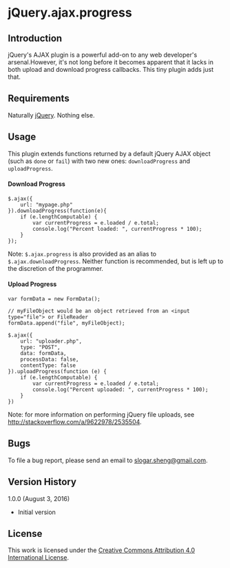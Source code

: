 jQuery.ajax.progress
====================

Introduction
------------
jQuery's AJAX plugin is a powerful add-on to any web developer's arsenal.However, it's not long before it becomes
apparent that it lacks in both upload and download progress callbacks. This tiny plugin adds just that.


Requirements
------------
Naturally [jQuery](http://jquery.com). Nothing else.


Usage
-----
This plugin extends functions returned by a default jQuery AJAX object (such as `done` or `fail`) with two
new ones: `downloadProgress` and `uploadProgress`.

#### Download Progress

    $.ajax({
        url: "mypage.php"
    }).downloadProgress(function(e){
        if (e.lengthComputable) {
            var currentProgress = e.loaded / e.total;
            console.log("Percent loaded: ", currentProgress * 100);
        }
    });
    
Note: `$.ajax.progress` is also provided as an alias to `$.ajax.downloadProgress`. Neither function is recommended, but
is left up to the discretion of the programmer.

#### Upload Progress

    var formData = new FormData();
    
    // myFileObject would be an object retrieved from an <input type="file"> or FileReader
    formData.append("file", myFileObject);
    
    $.ajax({
        url: "uploader.php",
        type: "POST",
        data: formData,
        processData: false,
        contentType: false
    }).uploadProgress(function (e) {
        if (e.lengthComputable) {
            var currentProgress = e.loaded / e.total;
            console.log("Percent uploaded: ", currentProgress * 100);
        }
    })

Note: for more information on performing jQuery file uploads, see <http://stackoverflow.com/a/9622978/2535504>.

Bugs
----
To file a bug report, please send an email to
[slogar.sheng@gmail.com](mailto:slogar.sheng@gmail.com?subject=jQuery.ajax.progress+Bug+Report).


Version History
---------------
1.0.0 (August 3, 2016)  

-   Initial version


License
---------------------

This work is licensed under the
[Creative Commons Attribution 4.0 International License](http://creativecommons.org/licenses/by/4.0/).
